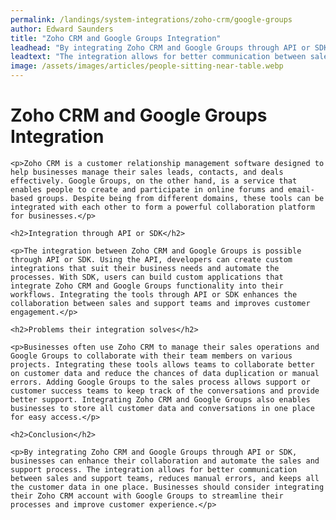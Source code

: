 ```yaml
---
permalink: /landings/system-integrations/zoho-crm/google-groups
author: Edward Saunders
title: "Zoho CRM and Google Groups Integration"
leadhead: "By integrating Zoho CRM and Google Groups through API or SDK, businesses can enhance their collaboration and automate the sales and support process"
leadtext: "The integration allows for better communication between sales and support teams, reduces manual errors, and keeps all the customer data in one place. Businesses should consider integrating their Zoho CRM account with Google Groups to streamline their processes and improve customer experience."
image: /assets/images/articles/people-sitting-near-table.webp
---
```

<div class="arttext">
	<h1>Zoho CRM and Google Groups Integration</h1>

	<p>Zoho CRM is a customer relationship management software designed to help businesses manage their sales leads, contacts, and deals effectively. Google Groups, on the other hand, is a service that enables people to create and participate in online forums and email-based groups. Despite being from different domains, these tools can be integrated with each other to form a powerful collaboration platform for businesses.</p>

	<h2>Integration through API or SDK</h2>

	<p>The integration between Zoho CRM and Google Groups is possible through API or SDK. Using the API, developers can create custom integrations that suit their business needs and automate the processes. With SDK, users can build custom applications that integrate Zoho CRM and Google Groups functionality into their workflows. Integrating the tools through API or SDK enhances the collaboration between sales and support teams and improves customer engagement.</p>

	<h2>Problems their integration solves</h2>

	<p>Businesses often use Zoho CRM to manage their sales operations and Google Groups to collaborate with their team members on various projects. Integrating these tools allows teams to collaborate better on customer data and reduce the chances of data duplication or manual errors. Adding Google Groups to the sales process allows support or customer success teams to keep track of the conversations and provide better support. Integrating Zoho CRM and Google Groups also enables businesses to store all customer data and conversations in one place for easy access.</p>

	<h2>Conclusion</h2>

	<p>By integrating Zoho CRM and Google Groups through API or SDK, businesses can enhance their collaboration and automate the sales and support process. The integration allows for better communication between sales and support teams, reduces manual errors, and keeps all the customer data in one place. Businesses should consider integrating their Zoho CRM account with Google Groups to streamline their processes and improve customer experience.</p>

</div>